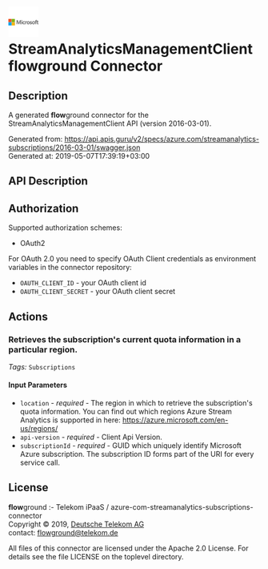 # ![LOGO](logo.png) StreamAnalyticsManagementClient **flow**ground Connector

## Description

A generated **flow**ground connector for the StreamAnalyticsManagementClient API (version 2016-03-01).

Generated from: https://api.apis.guru/v2/specs/azure.com/streamanalytics-subscriptions/2016-03-01/swagger.json<br/>
Generated at: 2019-05-07T17:39:19+03:00

## API Description



## Authorization

Supported authorization schemes:
- OAuth2

For OAuth 2.0 you need to specify OAuth Client credentials as environment variables in the connector repository:
* `OAUTH_CLIENT_ID` - your OAuth client id
* `OAUTH_CLIENT_SECRET` - your OAuth client secret

## Actions

### Retrieves the subscription's current quota information in a particular region.

*Tags:* `Subscriptions`

#### Input Parameters
* `location` - _required_ - The region in which to retrieve the subscription's quota information. You can find out which regions Azure Stream Analytics is supported in here: https://azure.microsoft.com/en-us/regions/
* `api-version` - _required_ - Client Api Version.
* `subscriptionId` - _required_ - GUID which uniquely identify Microsoft Azure subscription. The subscription ID forms part of the URI for every service call.

## License

**flow**ground :- Telekom iPaaS / azure-com-streamanalytics-subscriptions-connector<br/>
Copyright © 2019, [Deutsche Telekom AG](https://www.telekom.de)<br/>
contact: flowground@telekom.de

All files of this connector are licensed under the Apache 2.0 License. For details
see the file LICENSE on the toplevel directory.
